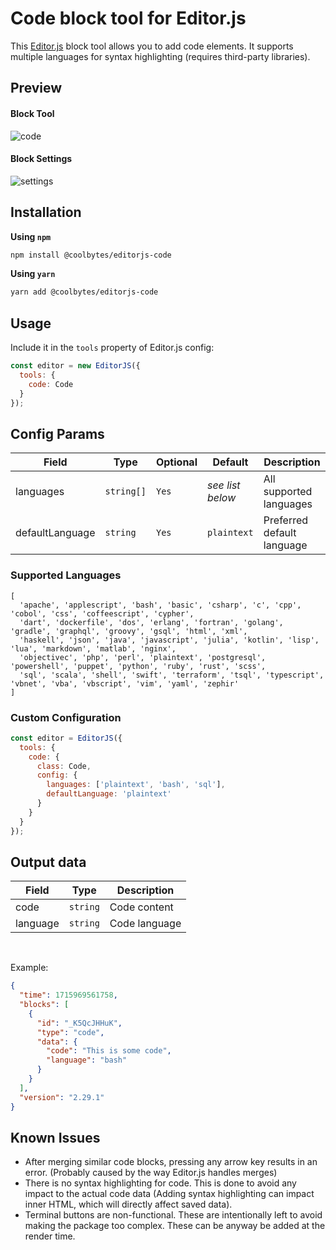 # Code block tool for Editor.js

This [Editor.js](https://editorjs.io/) block tool allows you to add code elements. It supports multiple languages for syntax highlighting (requires third-party libraries).

## Preview

#### Block Tool
![code](https://api.coolbytes.in/media/handle/view/image/312/)

#### Block Settings
![settings](https://api.coolbytes.in/media/handle/view/image/313/)

## Installation

**Using `npm`**

```sh
npm install @coolbytes/editorjs-code
```

**Using `yarn`**

```sh
yarn add @coolbytes/editorjs-code
```

## Usage

Include it in the `tools` property of Editor.js config:

```js
const editor = new EditorJS({
  tools: {
    code: Code
  }
});
```

## Config Params

|Field|Type|Optional|Default|Description|
|---|---|---|---|---|
|languages|`string[]`|`Yes`|_see list below_|All supported languages|
|defaultLanguage|`string`|`Yes`|`plaintext`|Preferred default language|

### Supported Languages

```
[
  'apache', 'applescript', 'bash', 'basic', 'csharp', 'c', 'cpp', 'cobol', 'css', 'coffeescript', 'cypher',
  'dart', 'dockerfile', 'dos', 'erlang', 'fortran', 'golang', 'gradle', 'graphql', 'groovy', 'gsql', 'html', 'xml',
  'haskell', 'json', 'java', 'javascript', 'julia', 'kotlin', 'lisp', 'lua', 'markdown', 'matlab', 'nginx',
  'objectivec', 'php', 'perl', 'plaintext', 'postgresql', 'powershell', 'puppet', 'python', 'ruby', 'rust', 'scss',
  'sql', 'scala', 'shell', 'swift', 'terraform', 'tsql', 'typescript', 'vbnet', 'vba', 'vbscript', 'vim', 'yaml', 'zephir'
]
```

### Custom Configuration

```js
const editor = EditorJS({
  tools: {
    code: {
      class: Code,
      config: {
        languages: ['plaintext', 'bash', 'sql'],
        defaultLanguage: 'plaintext'
      }
    }
  }
});
```

## Output data

|Field|Type|Description|
|---|---|---|
|code|`string`|Code content|
|language|`string`|Code language|

&nbsp;

Example:

```json
{
  "time": 1715969561758,
  "blocks": [
    {
      "id": "_K5QcJHHuK",
      "type": "code",
      "data": {
        "code": "This is some code",
        "language": "bash"
      }
    }
  ],
  "version": "2.29.1"
}
```

## Known Issues

* After merging similar code blocks, pressing any arrow key results in an error. (Probably caused by the way Editor.js handles merges)
* There is no syntax highlighting for code. This is done to avoid any impact to the actual code data (Adding syntax highlighting can impact inner HTML, which will directly affect saved data).
* Terminal buttons are non-functional. These are intentionally left to avoid making the package too complex. These can be anyway be added at the render time.